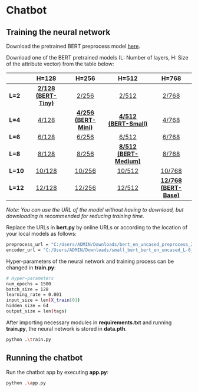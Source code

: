 # Chatbot

## Training the neural network

Download the pretrained BERT preprocess model [here][preprocess].

[preprocess]: https://tfhub.dev/tensorflow/bert_en_uncased_preprocess/3

Download one of the BERT pretrained models (L: Number of layers, H: Size of the attribute vector) from the table below:

|   |H=128|H=256|H=512|H=768|
|---|:---:|:---:|:---:|:---:|
| **L=2**  |[**2/128 (BERT-Tiny)**][2_128]|[2/256][2_256]|[2/512][2_512]|[2/768][2_768]|
| **L=4**  |[4/128][4_128]|[**4/256 (BERT-Mini)**][4_256]|[**4/512 (BERT-Small)**][4_512]|[4/768][4_768]|
| **L=6**  |[6/128][6_128]|[6/256][6_256]|[6/512][6_512]|[6/768][6_768]|
| **L=8**  |[8/128][8_128]|[8/256][8_256]|[**8/512 (BERT-Medium)**][8_512]|[8/768][8_768]|
| **L=10** |[10/128][10_128]|[10/256][10_256]|[10/512][10_512]|[10/768][10_768]|
| **L=12** |[12/128][12_128]|[12/256][12_256]|[12/512][12_512]|[**12/768 (BERT-Base)**][12_768]|


[2_128]: https://tfhub.dev/tensorflow/small_bert/bert_en_uncased_L-2_H-128_A-2/2
[2_256]: https://tfhub.dev/tensorflow/small_bert/bert_en_uncased_L-2_H-256_A-2/2
[2_512]: https://tfhub.dev/tensorflow/small_bert/bert_en_uncased_L-2_H-512_A-2/2
[2_768]: https://tfhub.dev/tensorflow/small_bert/bert_en_uncased_L-2_H-768_A-2/2
[4_128]: https://tfhub.dev/tensorflow/small_bert/bert_en_uncased_L-4_H-128_A-2/2
[4_256]: https://tfhub.dev/tensorflow/small_bert/bert_en_uncased_L-4_H-256_A-2/2
[4_512]: https://tfhub.dev/tensorflow/small_bert/bert_en_uncased_L-4_H-512_A-2/2
[4_768]: https://tfhub.dev/tensorflow/small_bert/bert_en_uncased_L-4_H-768_A-2/2
[6_128]: https://tfhub.dev/tensorflow/small_bert/bert_en_uncased_L-6_H-128_A-2/2
[6_256]: https://tfhub.dev/tensorflow/small_bert/bert_en_uncased_L-6_H-256_A-2/2
[6_512]: https://tfhub.dev/tensorflow/small_bert/bert_en_uncased_L-6_H-512_A-2/2
[6_768]: https://tfhub.dev/tensorflow/small_bert/bert_en_uncased_L-6_H-768_A-2/2
[8_128]: https://tfhub.dev/tensorflow/small_bert/bert_en_uncased_L-8_H-128_A-2/2
[8_256]: https://tfhub.dev/tensorflow/small_bert/bert_en_uncased_L-8_H-256_A-2/2
[8_512]: https://tfhub.dev/tensorflow/small_bert/bert_en_uncased_L-8_H-512_A-2/2
[8_768]: https://tfhub.dev/tensorflow/small_bert/bert_en_uncased_L-8_H-768_A-2/2
[10_128]: https://tfhub.dev/tensorflow/small_bert/bert_en_uncased_L-10_H-128_A-2/2
[10_256]: https://tfhub.dev/tensorflow/small_bert/bert_en_uncased_L-10_H-256_A-2/2
[10_512]: https://tfhub.dev/tensorflow/small_bert/bert_en_uncased_L-10_H-512_A-2/2
[10_768]: https://tfhub.dev/tensorflow/small_bert/bert_en_uncased_L-10_H-768_A-2/2
[12_128]: https://tfhub.dev/tensorflow/small_bert/bert_en_uncased_L-12_H-128_A-2/2
[12_256]: https://tfhub.dev/tensorflow/small_bert/bert_en_uncased_L-12_H-256_A-2/2
[12_512]: https://tfhub.dev/tensorflow/small_bert/bert_en_uncased_L-12_H-512_A-2/2
[12_768]: https://tfhub.dev/tensorflow/small_bert/bert_en_uncased_L-12_H-768_A-2/2

*Note: You can use the URL of the model without having to download, but downloading is recommended for reducing training time.*

Replace the URLs in **bert.py** by online URLs or according to the location of your local models as follows:

```sh
preprocess_url = "C:/Users/ADMIN/Downloads/bert_en_uncased_preprocess_3"
encoder_url = "C:/Users/ADMIN/Downloads/small_bert_bert_en_uncased_L-6_H-768_A-12_2"
```

Hyper-parameters of the neural network and training process can be changed in **train.py**:

```sh
# Hyper-parameters
num_epochs = 1500
batch_size = 128
learning_rate = 0.001
input_size = len(X_train[0])
hidden_size = 64
output_size = len(tags)
```

After importing necessary modules in **requirements.txt** and running **train.py**, the neural network is stored in **data.pth**.

```sh
python .\train.py
```

## Running the chatbot

Run the chatbot app by executing **app.py**:
```sh
python .\app.py
```